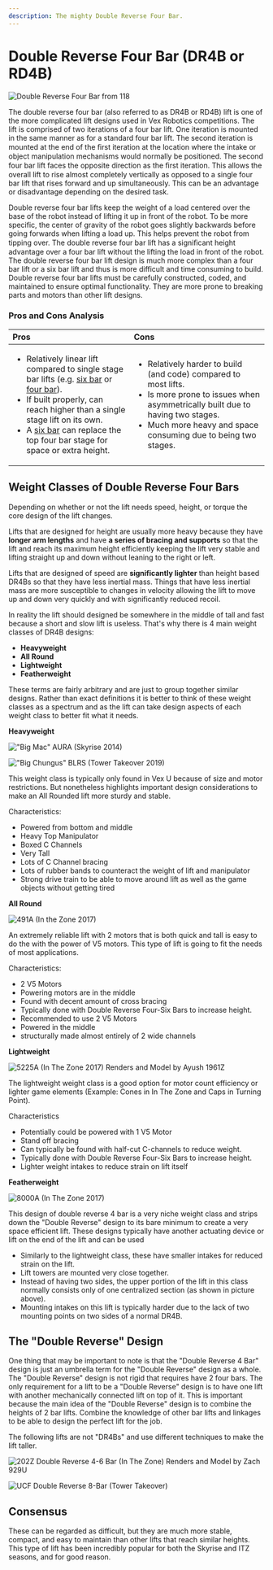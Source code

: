 ```yaml
---
description: The mighty Double Reverse Four Bar.
---
```


# Double Reverse Four Bar \(DR4B or RD4B\)



![Double Reverse Four Bar from 118](../../.gitbook/assets/118.jpg)

The double reverse four bar \(also referred to as DR4B or RD4B\) lift is one of the more complicated lift designs used in Vex Robotics competitions. The lift is comprised of two iterations of a four bar lift. One iteration is mounted in the same manner as for a standard four bar lift. The second iteration is mounted at the end of the ﬁrst iteration at the location where the intake or object manipulation mechanisms would normally be positioned. The second four bar lift faces the opposite direction as the ﬁrst iteration. This allows the overall lift to rise almost completely vertically as opposed to a single four bar lift that rises forward and up simultaneously. This can be an advantage or disadvantage depending on the desired task.

Double reverse four bar lifts keep the weight of a load centered over the base of the robot instead of lifting it up in front of the robot. To be more specific, the center of gravity of the robot goes slightly backwards before going forwards when lifting a load up. This helps prevent the robot from tipping over. The double reverse four bar lift has a signiﬁcant height advantage over a four bar lift without the lifting the load in front of the robot. The double reverse four bar lift design is much more complex than a four bar lift or a six bar lift and thus is more difficult and time consuming to build. Double reverse four bar lifts must be carefully constructed, coded, and maintained to ensure optimal functionality. They are more prone to breaking parts and motors than other lift designs.

### Pros and Cons Analysis

<table>
  <thead>
    <tr>
      <th style="text-align:left">Pros</th>
      <th style="text-align:left">Cons</th>
    </tr>
  </thead>
  <tbody>
    <tr>
      <td style="text-align:left">
        <ul>
          <li>Relatively linear lift compared to single stage bar lifts (e.g. <a href="six-bar.md">six bar</a> or
            <a
            href="four-bar.md">four bar</a>).</li>
          <li>If built properly, can reach higher than a single stage lift on its own.</li>
          <li>A <a href="six-bar.md">six bar</a> can replace the top four bar stage for
            space or extra height.</li>
        </ul>
      </td>
      <td style="text-align:left">
        <ul>
          <li>Relatively harder to build (and code) compared to most lifts.</li>
          <li>Is more prone to issues when asymmetrically built due to having two stages.</li>
          <li>Much more heavy and space consuming due to being two stages.</li>
        </ul>
      </td>
    </tr>
  </tbody>
</table>

## Weight Classes of Double Reverse Four Bars

Depending on whether or not the lift needs speed, height, or torque the core design of the lift changes.

Lifts that are designed for height are usually more heavy because they have **longer arm lengths** and have **a series of bracing and supports** so that the lift and reach its maximum height efficiently keeping the lift very stable and lifting straight up and down without leaning to the right or left.

Lifts that are designed of speed are **significantly lighter** than height based DR4Bs so that they have less inertial mass. Things that have less inertial mass are more susceptible to changes in velocity allowing the lift to move up and down very quickly and with significantly reduced recoil.

In reality the lift should designed be somewhere in the middle of tall and fast because a short and slow lift is useless. That's why there is 4 main weight classes of DR4B designs:

* **Heavyweight**
* **All Round**
* **Lightweight**
* **Featherweight**

These terms are fairly arbitrary and are just to group together similar designs. Rather than exact definitions it is better to think of these weight classes as a spectrum and as the lift can take design aspects of each weight class to better fit what it needs.

**Heavyweight**

![&quot;Big Mac&quot; AURA \(Skyrise 2014\)](../../.gitbook/assets/aura-vexu-2015-reveal-0-32-screenshot-2-.png)

![&quot;Big Chungus&quot; BLRS \(Tower Takeover 2019\)](../../.gitbook/assets/image%20%2833%29.png)

This weight class is typically only found in Vex U because of size and motor restrictions. But nonetheless highlights important design considerations to make an All Rounded lift more sturdy and stable.

Characteristics:

* Powered from bottom and middle
* Heavy Top Manipulator
* Boxed C Channels
* Very Tall
* Lots of C Channel bracing
* Lots of rubber bands to counteract the weight of lift and manipulator
* Strong drive train to be able to move around lift as well as the game objects without getting tired

**All Round**

![491A \(In the Zone 2017\)](../../.gitbook/assets/image%20%2831%29.png)

An extremely reliable lift with 2 motors that is both quick and tall is easy to do the with the power of V5 motors. This type of lift is going to fit the needs of most applications.

Characteristics:

* 2 V5 Motors
* Powering motors are in the middle
* Found with decent amount of cross bracing
* Typically done with Double Reverse Four-Six Bars to increase height.
* Recommended to use 2 V5 Motors
* Powered in the middle
* structurally made almost entirely of 2 wide channels

**Lightweight**

![5225A \(In The Zone 2017\) Renders and Model by Ayush 1961Z](../../.gitbook/assets/2.png)

The lightweight weight class is a good option for motor count efficiency or lighter game elements \(Example: Cones in In The Zone and Caps in Turning Point\).

Characteristics

* Potentially could be powered with 1 V5 Motor
* Stand off bracing
* Can typically be found with half-cut C-channels to reduce weight.
* Typically done with Double Reverse Four-Six Bars to increase height.
* Lighter weight intakes to reduce strain on lift itself

**Featherweight**

![8000A \(In The Zone 2017\)](../../.gitbook/assets/8000-in-the-zone-vex-reveal-0-21-screenshot.png)

This design of double reverse 4 bar is a very niche weight class and strips down the "Double Reverse" design to its bare minimum to create a very space efficient lift. These designs typically have another actuating device or lift on the end of the lift and can be used

* Similarly to the lightweight class, these have smaller intakes for reduced strain on the lift.
* Lift towers are mounted very close together.
* Instead of having two sides, the upper portion of the lift in this class normally consists only of one centralized section \(as shown in picture above\).
* Mounting intakes on this lift is typically harder due to the lack of two mounting points on two sides of a normal DR4B.

## The "Double Reverse" Design

One thing that may be important to note is that the "Double Reverse 4 Bar" design is just an umbrella term for the "Double Reverse" design as a whole. The "Double Reverse" design is not rigid that requires have 2 four bars. The only requirement for a lift to be a "Double Reverse" design is to have one lift with another mechanically connected lift on top of it. This is important because the main idea of the "Double Reverse" design is to combine the heights of 2 bar lifts. Combine the knowledge of other bar lifts and linkages to be able to design the perfect lift for the job.

The following lifts are not "DR4Bs" and use different techniques to make the lift taller.

![202Z Double Reverse 4-6 Bar \(In The Zone\) Renders and Model by Zach 929U ](../../.gitbook/assets/render-4.png)

![UCF Double Reverse 8-Bar \(Tower Takeover\)](../../.gitbook/assets/hbwyc4249bcegiseqrr9eaev5i7ujufgpdum28epeez9lqenrsn6aogrnhwyadulrobk62fhu-pkf3dhp9ysxmqat9g1jlougnft.png)

## Consensus

These can be regarded as difficult, but they are much more stable, compact, and easy to maintain than other lifts that reach similar heights. This type of lift has been incredibly popular for both the Skyrise and ITZ seasons, and for good reason.






